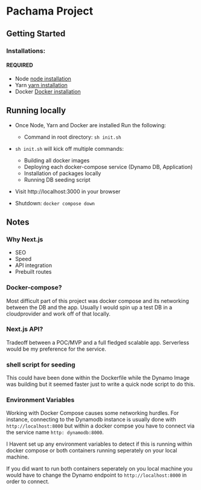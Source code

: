 # Pachama Project

## Getting Started
### Installations:
#### REQUIRED
 * Node [node installation](https://nodejs.org/en/download/)
 * Yarn [yarn installation](https://classic.yarnpkg.com/en/docs/install/#mac-stable)
 * Docker [Docker installation](https://docs.docker.com/engine/install/)

## Running locally
* Once Node, Yarn and Docker are installed Run the following:
    * Command in root directory: `sh init.sh`
* `sh init.sh` will kick off multiple commands:
    * Building all docker images
    * Deploying each docker-compose service (Dynamo DB, Application)
    * Installation of packages locally
    * Running DB seeding script

* Visit http://localhost:3000 in your browser

* Shutdown: `docker compose down`

## Notes
### Why Next.js
* SEO
* Speed
* API integration
* Prebuilt routes

### Docker-compose?

Most difficult part of this project was docker compose and its networking between the DB and the app.
Usually I would spin up a test DB in a cloudprovider and work off of that locally.

### Next.js API?

Tradeoff between a POC/MVP and a full fledged scalable app. Serverless would be my preference for the service.

### shell script for seeding

This could have been done within the Dockerfile while the Dynamo Image was building but it seemed faster just to write a quick node script to do this.

### Environment Variables

Working with Docker Compose causes some networking hurdles. For instance, connecting to the Dynamodb instance is usually done with `http://localhost:8000` but within a docker compse you have to connect via the service name `http: dynamodb:8000`.

I Havent set up any environment variables to detect if this is running within docker compose or both containers running seperately on your local machine.

If you did want to run both containers seperately on you local machine you would have to change the Dynamo endpoint to `http://localhost:8000` in order to connect.
